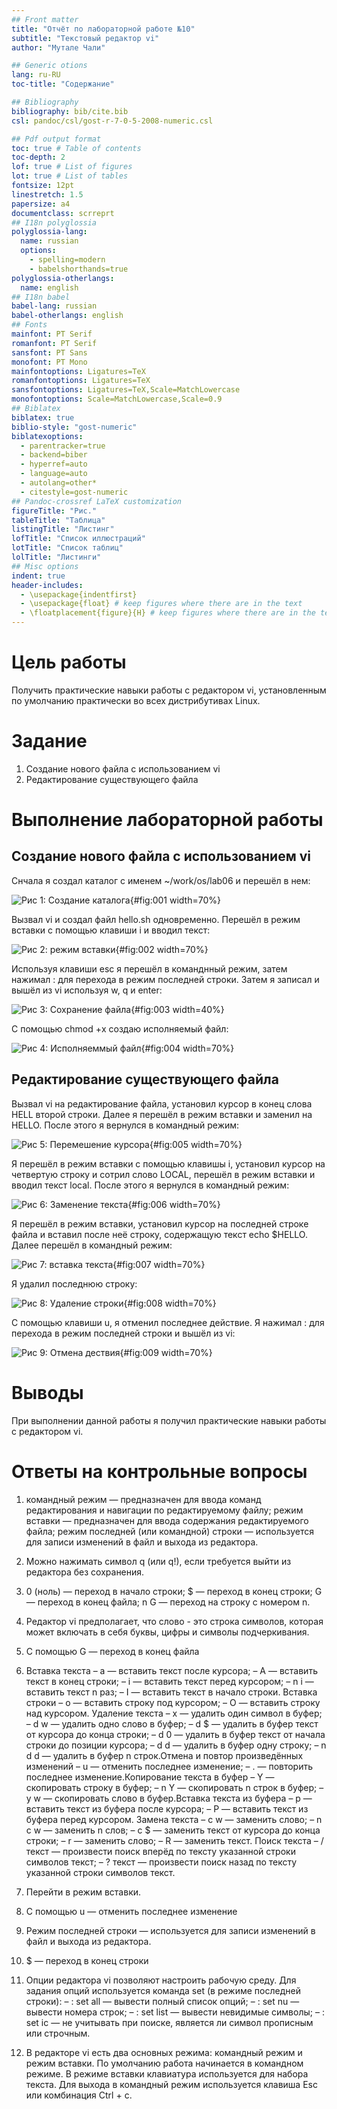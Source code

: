 ```yaml
---
## Front matter
title: "Отчёт по лабораторной работе №10"
subtitle: "Текстовый редактор vi"
author: "Мутале Чали"

## Generic otions
lang: ru-RU
toc-title: "Содержание"

## Bibliography
bibliography: bib/cite.bib
csl: pandoc/csl/gost-r-7-0-5-2008-numeric.csl

## Pdf output format
toc: true # Table of contents
toc-depth: 2
lof: true # List of figures
lot: true # List of tables
fontsize: 12pt
linestretch: 1.5
papersize: a4
documentclass: scrreprt
## I18n polyglossia
polyglossia-lang:
  name: russian
  options:
	- spelling=modern
	- babelshorthands=true
polyglossia-otherlangs:
  name: english
## I18n babel
babel-lang: russian
babel-otherlangs: english
## Fonts
mainfont: PT Serif
romanfont: PT Serif
sansfont: PT Sans
monofont: PT Mono
mainfontoptions: Ligatures=TeX
romanfontoptions: Ligatures=TeX
sansfontoptions: Ligatures=TeX,Scale=MatchLowercase
monofontoptions: Scale=MatchLowercase,Scale=0.9
## Biblatex
biblatex: true
biblio-style: "gost-numeric"
biblatexoptions:
  - parentracker=true
  - backend=biber
  - hyperref=auto
  - language=auto
  - autolang=other*
  - citestyle=gost-numeric
## Pandoc-crossref LaTeX customization
figureTitle: "Рис."
tableTitle: "Таблица"
listingTitle: "Листинг"
lofTitle: "Список иллюстраций"
lotTitle: "Список таблиц"
lolTitle: "Листинги"
## Misc options
indent: true
header-includes:
  - \usepackage{indentfirst}
  - \usepackage{float} # keep figures where there are in the text
  - \floatplacement{figure}{H} # keep figures where there are in the text
---
```


# Цель работы

Получить практические навыки работы с редактором vi, установленным по умолчанию практически во всех дистрибутивах Linux.

# Задание

  1. Создание нового файла с использованием vi
  2. Редактирование существующего файла

# Выполнение лабораторной работы

## Создание нового файла с использованием vi

Снчала я создал каталог с именем ~/work/os/lab06 и перешёл в нем:

![Рис 1: Создание каталога](image/1.PNG){#fig:001 width=70%}

Вызвал vi и создал файл hello.sh одновременно. Перешёл в режим вставки с помощью клавиши i и вводил текст:

![Рис 2: режим вставки](image/2.PNG){#fig:002 width=70%}

Используя клавиши esc я перешёл в команднный режим, затем нажимал : для перехода в режим последней строки. Затем я записал и вышёл из vi используя w, q и enter:

![Рис 3: Сохранение файла](image/3.PNG){#fig:003 width=40%}

С помощью chmod +х создаю исполняемый файл:

![Рис 4: Исполняеммый файл](image/4.PNG){#fig:004 width=70%}

## Редактирование существующего файла

Вызвал vi на редактирование файла, установил курсор в конец слова HELL второй строки. Далее я перешёл в режим вставки и заменил на HELLO. После этого я вернулся в командный режим:

![Рис 5: Перемешение курсора](image/5.PNG){#fig:005 width=70%}

Я перешёл в режим вставки с помощью клавишы i, установил курсор на четвертую строку и сотрил слово LOCAL, перешёл в режим вставки и вводил текст local. После этого я вернулся в командный режим:

![Рис 6: Заменение текста](image/6.PNG){#fig:006 width=70%}

Я перешёл в режим вставки, установил курсор на последней строке файла и вставил после неё строку, содержащую текст echo $HELLO. Далее перешёл в командный режим:

![Рис 7: вставка текста](image/7.PNG){#fig:007 width=70%}

Я удалил последнюю строку:

![Рис 8: Удаление строки](image/8.PNG){#fig:008 width=70%}

С помощью клавиши u, я отменил последнее действие. Я нажимал : для перехода в режим последней строки и вышёл из vi:

![Рис 9: Отмена дествия](image/9.PNG){#fig:009 width=70%}

# Выводы

При выполнении данной работы я получил практические навыки работы с редактором vi.

# Ответы на контрольные вопросы

1. командный режим — предназначен для ввода команд редактирования и навигации по редактируемому файлу;
   режим вставки — предназначен для ввода содержания редактируемого файла;
   режим последней (или командной) строки — используется для записи изменений в файл и выхода из редактора.
   
2. Можно нажимать символ q (или q!), если требуется выйти из редактора без сохранения.

3. 0 (ноль) — переход в начало строки; $ — переход в конец строки; G — переход в конец файла; n G — переход на строку с номером n.
4. Редактор vi предполагает, что слово - это строка символов, которая может включать в себя буквы, цифры и символы подчеркивания.

5. С помощью G — переход в конец файла

6. Вставка текста – а — вставить текст после курсора; – А — вставить текст в конец строки; – i — вставить текст перед курсором; – n i — вставить текст n раз; – I — вставить текст в начало строки. Вставка строки – о — вставить строку под курсором; – О — вставить строку над курсором. Удаление текста – x — удалить один символ в буфер; – d w — удалить одно слово в буфер; – d $ — удалить в буфер текст от курсора до конца строки; – d 0 — удалить в буфер текст от начала строки до позиции курсора; – d d — удалить в буфер одну строку; – n d d — удалить в буфер n строк.Отмена и повтор произведённых изменений – u — отменить последнее изменение; – . — повторить последнее изменение.Копирование текста в буфер – Y — скопировать строку в буфер; – n Y — скопировать n строк в буфер; – y w — скопировать слово в буфер.Вставка текста из буфера – p — вставить текст из буфера после курсора; – P — вставить текст из буфера перед курсором. Замена текста – c w — заменить слово; – n c w — заменить n слов; – c $ — заменить текст от курсора до конца строки; – r — заменить слово; – R — заменить текст. Поиск текста – / текст — произвести поиск вперёд по тексту указанной строки символов текст; – ? текст — произвести поиск назад по тексту указанной строки символов текст.

7. Перейти в режим вставки.

8. С помощью u — отменить последнее изменение

9. Режим последней строки — используется для записи изменений в файл и выхода из редактора.

10. $ — переход в конец строки

11. Опции редактора vi позволяют настроить рабочую среду. Для задания опций используется команда set (в режиме последней строки): – : set all — вывести полный список опций; – : set nu — вывести номера строк; – : set list — вывести невидимые символы; – : set ic — не учитывать при поиске, является ли символ прописным или строчным.

12. В редакторе vi есть два основных режима: командный режим и режим вставки. По умолчанию работа начинается в командном режиме. В режиме вставки клавиатура используется для набора текста. Для выхода в командный режим используется клавиша Esc или комбинация Ctrl + c.


